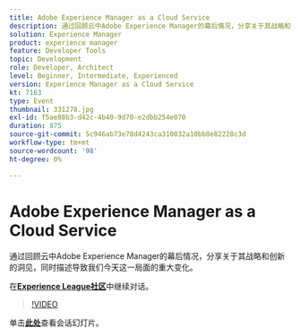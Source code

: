 ```yaml
---
title: Adobe Experience Manager as a Cloud Service
description: 通过回顾云中Adobe Experience Manager的幕后情况，分享关于其战略和创新的洞见，同时描述导致我们今天这一局面的重大变化。 此会话作为Adobe Developers Live内容活动的一部分提供。
solution: Experience Manager
product: experience manager
feature: Developer Tools
topic: Development
role: Developer, Architect
level: Beginner, Intermediate, Experienced
version: Experience Manager as a Cloud Service
kt: 7163
type: Event
thumbnail: 331278.jpg
exl-id: f5ae88b3-d42c-4b40-9d70-e2dbb254e070
duration: 875
source-git-commit: 5c946ab73e78d4243ca310032a10bb8e82228c3d
workflow-type: tm+mt
source-wordcount: '98'
ht-degree: 0%

---
```


# Adobe Experience Manager as a Cloud Service

通过回顾云中Adobe Experience Manager的幕后情况，分享关于其战略和创新的洞见，同时描述导致我们今天这一局面的重大变化。

在&#x200B;**[Experience League社区](https://adobe.ly/36Yd3v6)**&#x200B;中继续对话。

>[!VIDEO](https://video.tv.adobe.com/v/331278/?quality=12&learn=on&hidetitle=true)

单击&#x200B;**[此处](/help/adobe-developers-live/assets/experience-manager-as-cloud-service.pdf)**&#x200B;查看会话幻灯片。
